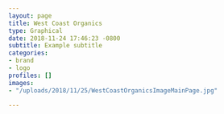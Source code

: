 ```yaml
---
layout: page
title: West Coast Organics
type: Graphical
date: 2018-11-24 17:46:23 -0800
subtitle: Example subtitle
categories:
- brand
- logo
profiles: []
images:
- "/uploads/2018/11/25/WestCoastOrganicsImageMainPage.jpg"

---
```

